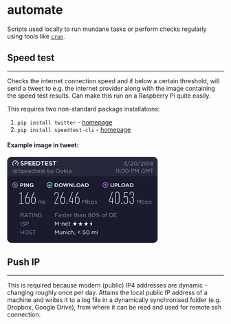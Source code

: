 # automate
Scripts used locally to run mundane tasks or perform checks regularly using tools like [`cron`](https://en.wikipedia.org/wiki/Cron).


## Speed test

------

Checks the internet connection speed and if below a certain threshold, will send a tweet to e.g. the internet provider along with the image containing the speed test results. Can make this run on a Raspberry Pi quite easily.

This requires two non-standard package installations:

1. `pip install twitter` - [homepage](http://python-twitter.readthedocs.io/en/latest/index.html)
2. `pip install speedtest-cli` - [homepage](https://github.com/sivel/speedtest-cli)

#### Example image in tweet: 
![alt text](./latest_speed.png)



## Push IP

------

This is required because modern (public) IP4 addresses are dynamic - changing roughly once per day.
Attains the local public IP address of a machine and writes it to a log file in a dynamically synchronised folder (e.g. Dropbox, Google Drive), from where it can be read and used for remote ssh connection.


